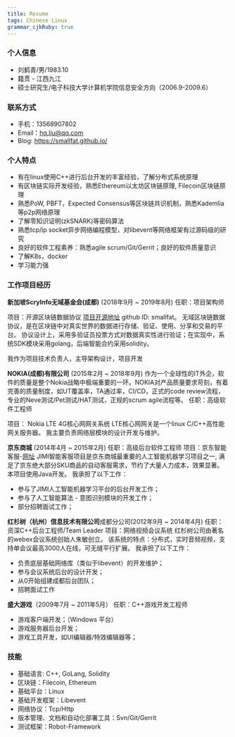 ```yaml
---
title: Resume
tags: Chinese Linux
grammar_cjkRuby: true
---
```




### 个人信息

- 刘鹤青/男/1983.10
- 籍贯 - 江西九江
- 硕士研究生/电子科技大学计算机学院信息安全方向（2006.9-2009.6）


### 联系方式
- 手机：13568907802
- Email：hq.liu@qq.com
- Blog: https://smallfat.github.io/

### 个人特点
- 有在linux使用C++进行后台开发的丰富经验，了解分布式系统原理
- 有区块链实际开发经验，熟悉Ethereum以太坊区块链原理, Filecoin区块链原理
- 熟悉PoW, PBFT，Expected Consensus等区块链共识机制，熟悉Kademlia等p2p网络原理
- 了解零知识证明(zkSNARK)等密码算法
- 熟悉tcp/ip socket异步网络编程模型，对libevent等网络框架有过源码级的研究
- 良好的软件工程素养：熟悉agile scrum/Git/Gerrit；良好的软件质量意识
- 了解K8s，docker
- 学习能力强
 
### 工作项目经历

**新加坡ScryInfo无域基金会(成都)** (2018年9月 ~ 2019年8月)
任职：项目架构师

项目：开源区块链数据协议  [项目开源地址](https://github.com/scryinfo/dp) github ID: smallfat。
无域区块链数据协议，是在区块链中对真实世界的数据进行存储、验证、使用、分享和交易的平台。
协议设计上，采用多验证员投票方式对数据真实性进行验证；在实现中，系统SDK模块采用golang，后端智能合约采用solidity。

我作为项目技术负责人，主导架构设计，项目开发

**NOKIA(成都)有限公司** (2015年2月 ~ 2018年9月)
作为一个全球性的IT外企，软件的质量是整个Nokia战略中极端重要的一环。NOKIA对产品质量要求苛刻，有着完善的质量制度，如UT覆盖率，TA通过率，CI/CD，正式的code review流程，专业的Neve测试/Pet测试/HAT测试，正规的scrum agile流程等。
任职：高级软件工程师

项目： Nokia LTE 4G核心网网关系统
LTE核心网网关是一个linux C/C++高性能网关服务器。
我主要负责网络层模块的设计开发与维护。

**京东商城** (2014年4月 ~ 2015年2月)
任职：高级后台软件工程师
项目：京东智能客服-[网址](http://jimi1.jd.com/)
JIMI智能客服项目是京东商城最重要的人工智能机器学习项目之一, 满足了京东绝大部分SKU商品的自动客服需求，节约了大量人力成本，效果显著。本项目使用Java开发。
我承担了以下工作：
- 参与了JIMI人工智能机器学习平台的后台开发工作；
- 参与了人工智能算法 - 意图识别模块的开发工作；
- 部分招聘面试工作；


**红杉树（杭州）信息技术有限公司**成都分公司(2012年9月 ~ 2014年4月)
任职：资深C++后台工程师/Team Leader
项目：网络视频会议系统
红杉树公司由著名的webex会议系统创始人朱敏创立。
该系统的特点：分布式，实时音频视频，支持单会议最高3000人在线，可无缝平行扩展。
我承担了以下工作：
- 负责底层基础网络库（类似于libevent）的开发维护；
- 参与会议系统后台的设计开发；
- 从0开始组建成都后台团队；
- 招聘面试工作

**盛大游戏**（2009年7月 ~ 2011年5月）
任职：C++游戏开发工程师
- 游戏客户端开发；（Windows 平台）
- 游戏服务器后台开发；
- 游戏工具开发，如UI编辑器/特效编辑器等；

### 技能
- 基础语言: C++, GoLang, Solidity
- 区块链：Filecoin, Ethereum
- 基础平台：Linux
- 基础开发框架：Libevent
- 网络协议：Tcp/Http
- 版本管理、文档和自动化部署工具：Svn/Git/Gerrit
- 测试框架：Robot-Framework
